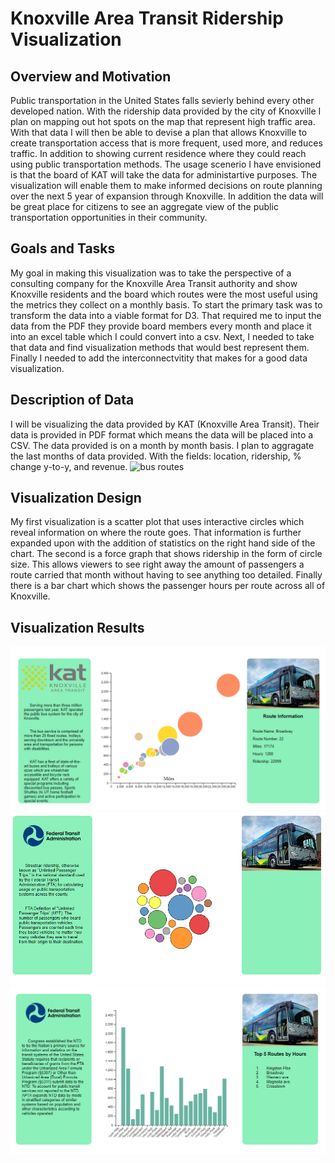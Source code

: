 # Knoxville Area Transit Ridership Visualization

## Overview and Motivation

Public transportation in the United States falls sevierly behind every other developed nation. 
With the ridership data provided by the city of Knoxville I plan on mapping out hot spots on the map
that represent high traffic area. With that data I will then be able to devise a plan that allows Knoxville to create transportation 
access that is more frequent, used more, and reduces traffic. In addition to showing current residence where they could reach using 
public transportation methods. The usage scenerio I have envisioned is that the board of KAT will take the data for administartive 
purposes. The visualization will enable them to make informed decisions on route planning over the next 5 year of expansion through 
Knoxville. In addition the data will be great place for citizens to see an aggregate view of the public transportation opportunities in 
their community.

## Goals and Tasks
My goal in making this visualization was to take the perspective of a consulting company for the Knoxville Area Transit authority and
show Knoxville residents and the board which routes were the most useful using the metrics they collect on a monthly basis. To start the 
primary task was to transform the data into a viable format for D3. That required me to input the data from the PDF they provide board 
members every month and place it into an excel table which I could convert into a csv. Next, I needed to take that data and find 
visualization methods that would best represent them. Finally I needed to add the interconnectvitity that makes for a good data 
visualization.

## Description of Data

I will be visualizing the data provided by KAT (Knoxville Area Transit). Their data is provided in PDF format which means 
the data will be placed into a CSV. The data provided is on a month by month basis. I plan to aggragate the last months of data provided. 
With the fields: location, ridership, % change y-to-y, and revenue. ![bus routes](https://www.google.com/url?sa=i&url=https%3A%2F%2Fwww.knoxvilletn.gov%2Fblog%2Fone.aspx%3FportalId%3D479244%26postId%3D3320587%26portletAction%3Dviewpost&psig=AOvVaw3ej38KUcoqjqrMtWOfOZC_&ust=1681417438930000&source=images&cd=vfe&ved=0CBEQjRxqFwoTCLDbpJuWpf4CFQAAAAAdAAAAABAx)

## Visualization Design
My first visualization is a scatter plot that uses interactive circles which reveal information on where the route goes. That information
is further expanded upon with the addition of statistics on the right hand side of the chart. The second is a force graph that shows ridership in the form of circle size. This allows viewers to see right away the amount of passengers a route carried that month without having to see anything too detailed. Finally there is a bar chart which shows the passenger hours per route across all of Knoxville.

## Visualization Results
![Plot 1](plot_1_final.png)
![Plot 2](plot_2_final.png)
![Plot 3](plot_3_final.png)